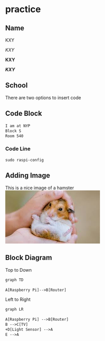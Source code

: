 # practice

## Name
KXY

*KXY*

**KXY**

***KXY***

## School
There are two options to insert code

## Code Block
```
I am at NYP
Block S
Room 540
```

### Code Line
`sudo raspi-config`

## Adding Image

This is a nice image of a hamster
![Alt text](Images/Hamster.jpg)

## Block Diagram
Top to Down
```mermaid
graph TD

A[Raspberry Pi]-->B[Router]

```

Left to Right
```mermaid
graph LR

A[Raspberry Pi] -->B[Router]
B -->C[TV]
+D[Light Sensor] -->A
E -->A
```